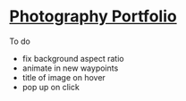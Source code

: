 # [Photography Portfolio](https://benva.github.io/)

To do
- fix background aspect ratio
- animate in new waypoints
- title of image on hover
- pop up on click
